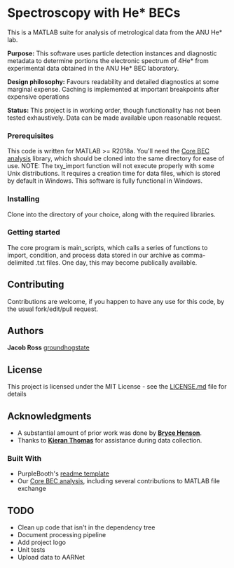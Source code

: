 # Spectroscopy with He* BECs

This is a MATLAB suite for analysis of metrological data from the ANU He* lab.

**Purpose:**
This software uses particle detection instances and diagnostic metadata to determine portions the electronic spectrum of 4He\* from experimental data obtained in the ANU He\* BEC laboratory.

**Design philosophy:**
Favours readability and detailed diagnostics at some marginal expense.
Caching is implemented at important breakpoints after expensive operations

**Status:** This project is in working order, though functionality has not been tested exhaustively. Data can be made available upon reasonable request.


### Prerequisites

This code is written for MATLAB >= R2018a.
You'll need the [Core BEC analysis](https://github.com/brycehenson/Core_BEC_Analysis) library, which should be cloned into the same directory for ease of use.
NOTE: The txy_import function will not execute properly with some Unix distributions. It requires a creation time for data files, which is stored by default in Windows. This software is fully functional in Windows. 

### Installing

Clone into the directory of your choice, along with the required libraries.

### Getting started

The core program is main_scripts, which calls a series of functions to import, condition, and process data stored in our archive as comma-delimited .txt files. One day, this may become publically available.

## Contributing

Contributions are welcome, if you happen to have any use for this code, by the usual fork/edit/pull request.

## Authors

**Jacob Ross** [groundhogstate](https://github.com/groundhogstate)

## License

This project is licensed under the MIT License - see the [LICENSE.md](LICENSE.md) file for details

## Acknowledgments

* A substantial amount of prior work was done by [**Bryce Henson**](https://github.com/brycehenson).
* Thanks to [**Kieran Thomas**](https:/github.com/KFThomas) for assistance during data collection.

### Built With
* PurpleBooth's [readme template](https://gist.github.com/PurpleBooth/109311bb0361f32d87a2)
* Our [Core BEC analysis](https://github.com/brycehenson/Core_BEC_Analysis), including several contributions to MATLAB file exchange


## TODO

* Clean up code that isn't in the dependency tree
* Document processing pipeline
* Add project logo
* Unit tests
* Upload data to AARNet